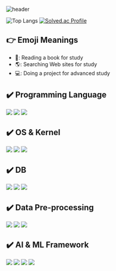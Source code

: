 ![header](https://capsule-render.vercel.app/api?type=waving&color=FFCD4A&height=300&section=header&text=MoonYoung%20&fontSize=55&fontColor=F9882C)

![Top Langs](https://github-readme-stats-sigma-five.vercel.app/api/top-langs/?username=MOONisYOUNG&layout=compact&theme=swift) [![Solved.ac Profile](http://mazassumnida.wtf/api/generate_badge?boj=smy6954)](https://solved.ac/smy6954)

## 👉 Emoji Meanings
* 📗: Reading a book for study
* 🌎: Searching Web sites for study
* 💻: Doing a project for advanced study

<strong><h2>✔️ Programming Language</h2></strong>
<div align=left> 
  <img src="https://img.shields.io/badge/Python-3766AB?style=for-the-badge&logo=Python&logoColor=white"> 
  <img src="https://img.shields.io/badge/C-A8B9CC?style=for-the-badge&logo=C&logoColor=white"> 
  <img src="https://img.shields.io/badge/R-276DC3?style=for-the-badge&logo=R&logoColor=white">
</div>

<strong><h2>✔️ OS & Kernel</h2></strong>
<div align=left> 
  <img src="https://img.shields.io/badge/Windows-0078D6?style=for-the-badge&logo=Windows&logoColor=white">
  <img src="https://img.shields.io/badge/Linux-FCC624?style=for-the-badge&logo=Linux&logoColor=white">
  <img src="https://img.shields.io/badge/Ubuntu-E95420?style=for-the-badge&logo=Ubuntu&logoColor=white">
</div>

<strong><h2>✔️ DB</h2></strong>
<div align=left> 
  <img src="https://img.shields.io/badge/MongoDB-47A248?style=for-the-badge&logo=MongoDB&logoColor=white">
  <img src="https://img.shields.io/badge/Redis-DC382D?style=for-the-badge&logo=Redis&logoColor=white">
  <img src="https://img.shields.io/badge/MySQL-4479A1?style=for-the-badge&logo=MySQL&logoColor=white"> 
</div>

<strong><h2>✔️ Data Pre-processing</h2></strong>
<div align=left> 
  <img src="https://img.shields.io/badge/OpenCV-5C3EE8?style=for-the-badge&logo=OpenCV&logoColor=white">
  <img src="https://img.shields.io/badge/pandas-150458?style=for-the-badge&logo=pandas&logoColor=white">
  <img src="https://img.shields.io/badge/Numpy-013243?style=for-the-badge&logo=Numpy&logoColor=white">
</div>

<strong><h2>✔️ AI & ML Framework</h2></strong>
<div align=left> 
  <img src="https://img.shields.io/badge/Keras-D00000?style=for-the-badge&logo=Keras&logoColor=white">
  <img src="https://img.shields.io/badge/TensorFlow-FF6F00?style=for-the-badge&logo=TensorFlow&logoColor=white">
  <img src="https://img.shields.io/badge/PyTorch-EE4C2C?style=for-the-badge&logo=Pytorch&logoColor=white"> 
  <img src="https://img.shields.io/badge/scikit learn-F7931E?style=for-the-badge&logo=scikitlearn&logoColor=white"> 
</div>

